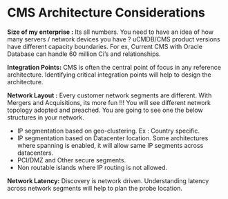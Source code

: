 # CMS Architecture Considerations

**Size of my enterprise :** Its all numbers. You need to have an idea of how many servers / network devices you have ? uCMDB/CMS product versions have different capacity boundaries. For ex, Current CMS with Oracle Database can handle 60 million Ci’s and relationships.

**Integration Points:** CMS is often the central point of focus in any reference architecture. Identifying critical integration points will help to design the architecture.

**Network Layout :** Every customer network segments are different. With Mergers and Acquisitions, its more fun !!! You will see different network topology adopted and preached. You are going to see one the below structures in your network.

* IP segmentation based on geo-clustering. Ex : Country specific.
* IP segmentation based on Datacenter location. Some architectures where spanning is enabled, it will
allow same IP segments across datacenters.
* PCI/DMZ and Other secure segments.
* Non routable islands where IP routing is not allowed.

**Network Latency:** Discovery is network driven. Understanding latency across network segments will help to plan the probe location.




